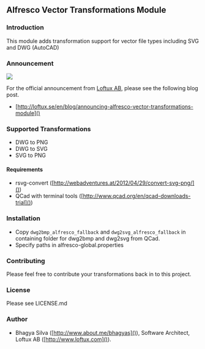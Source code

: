 ## Alfresco Vector Transformations Module

### Introduction
This module adds transformation support for vector file types including SVG and DWG (AutoCAD)

### Announcement

![](http://loftux.se/files/.thumbs/blog_images/20150209_vector_transformations/720x400e/blog_image.006.jpg)

For the official announcement from [Loftux AB](http://www.loftux.se?ref=avt-git), please see the following blog post.  
 
 - [http://loftux.se/en/blog/announcing-alfresco-vector-transformations-module]()

### Supported Transformations
- DWG to PNG
- DWG to SVG
- SVG to PNG

#### Requirements
- rsvg-convert ([http://webadventures.at/2012/04/29/convert-svg-png/]())
- QCad with terminal tools ([http://www.qcad.org/en/qcad-downloads-trial]())

### Installation
- Copy `dwg2bmp_alfresco_fallback` and `dwg2svg_alfresco_fallback` in containing folder for dwg2bmp and dwg2svg from QCad.
- Specify paths in alfresco-global.properties

### Contributing

Please feel free to contribute your transformations back in to this project.

### License

Please see LICENSE.md

### Author
- Bhagya Silva ([http://www.about.me/bhagyas]()), Software Architect, Loftux AB ([http://www.loftux.com]()).
